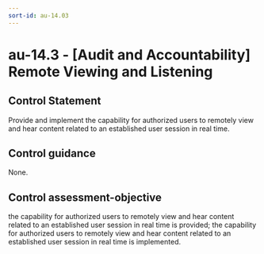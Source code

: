 ```yaml
---
sort-id: au-14.03
---
```


# au-14.3 - \[Audit and Accountability\] Remote Viewing and Listening

## Control Statement

Provide and implement the capability for authorized users to remotely view and hear content related to an established user session in real time.

## Control guidance

None.

## Control assessment-objective

the capability for authorized users to remotely view and hear content related to an established user session in real time is provided;
the capability for authorized users to remotely view and hear content related to an established user session in real time is implemented.
